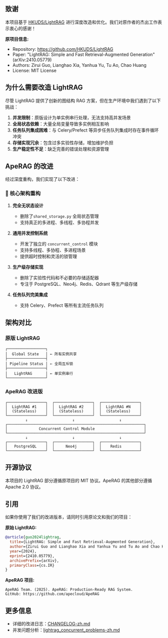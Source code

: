## 致谢

本项目基于 [HKUDS/LightRAG](https://github.com/HKUDS/LightRAG) 进行深度改造和优化。我们对原作者的杰出工作表示衷心的感谢！

**原项目信息:**
- Repository: https://github.com/HKUDS/LightRAG
- Paper: "LightRAG: Simple and Fast Retrieval-Augmented Generation" (arXiv:2410.05779)
- Authors: Zirui Guo, Lianghao Xia, Yanhua Yu, Tu Ao, Chao Huang
- License: MIT License

## 为什么需要改造 LightRAG

尽管 LightRAG 提供了创新的图结构 RAG 方案，但在生产环境中我们遇到了以下挑战：

1. **并发限制**：原版设计为单实例串行处理，无法支持高并发场景
2. **全局状态依赖**：大量全局变量导致多实例相互影响
3. **任务队列集成困难**：与 Celery/Prefect 等异步任务队列集成时存在事件循环冲突
4. **存储实现冗余**：包含过多实验性存储，增加维护负担
5. **生产稳定性不足**：缺乏完善的错误处理和资源管理

## ApeRAG 的改进

经过深度重构，我们实现了以下改进：

### 🚀 核心架构重构

1. **完全无状态设计**
   - 删除了`shared_storage.py` 全局状态管理
   - 支持真正的多进程、多线程、多协程并发

2. **通用并发控制系统**
   - 开发了独立的 `concurrent_control` 模块
   - 支持多线程、多协程、多进程场景
   - 提供超时控制和灵活的锁管理

3. **生产级存储实现**
   - 删除了实验性代码和不必要的存储适配器
   - 专注于 PostgreSQL、Neo4j、Redis、Qdrant 等生产级存储

4. **任务队列完美集成**
   - 支持 Celery、Prefect 等所有主流任务队列

## 架构对比

### 原版 LightRAG
```
┌─────────────────┐
│  Global State   │ ← 所有实例共享
├─────────────────┤
│ Pipeline Status │ ← 全局互斥锁
├─────────────────┤
│   LightRAG      │ ← 单实例串行
└─────────────────┘
```

### ApeRAG 改进版
```
┌─────────────────┐  ┌─────────────────┐  ┌─────────────────┐
│  LightRAG #1    │  │  LightRAG #2    │  │  LightRAG #N    │
│  (Stateless)    │  │  (Stateless)    │  │  (Stateless)    │
└─────────────────┘  └─────────────────┘  └─────────────────┘
         ↓                    ↓                    ↓
┌─────────────────────────────────────────────────────────────┐
│              Concurrent Control Module                      │
└─────────────────────────────────────────────────────────────┘
         ↓                    ↓                    ↓
┌─────────────────┐  ┌─────────────────┐  ┌─────────────────┐
│   PostgreSQL    │  │     Neo4j       │  │    Redis        │
└─────────────────┘  └─────────────────┘  └─────────────────┘
```

## 开源协议

本项目的 LightRAG 部分遵循原项目的 MIT 协议。ApeRAG 的其他部分遵循 Apache 2.0 协议。

## 引用

如果你使用了我们的改进版本，请同时引用原论文和我们的项目：

**原始 LightRAG:**
```bibtex
@article{guo2024lightrag,
  title={LightRAG: Simple and Fast Retrieval-Augmented Generation},
  author={Zirui Guo and Lianghao Xia and Yanhua Yu and Tu Ao and Chao Huang},
  year={2024},
  eprint={2410.05779},
  archivePrefix={arXiv},
  primaryClass={cs.IR}
}
```

**ApeRAG 项目:**
```
ApeRAG Team. (2025). ApeRAG: Production-Ready RAG System. 
GitHub: https://github.com/apecloud/ApeRAG
```

## 更多信息

- 详细的改进日志：[CHANGELOG-zh.md](CHANGELOG-zh.md)
- 并发问题分析：[lightrag_concurrent_problems-zh.md](../lightrag_concurrent_problems-zh.md)
